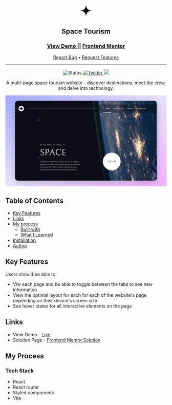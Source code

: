 <div align="center">

  <img src="./public/images/shared/logo.svg" alt="logo" width="40" height="auto">

  <h2>Space Tourism</h2>

  <h3>
    <a href="https://space-tourism-multi-page-website-ivory.vercel.app/">
      <strong>View Demo</strong>
    </a>
    ||
    <a href="https://www.frontendmentor.io/solutions/space-tourism-multipage-website-HxYs_fHRjN">
      <strong>Frontend Mentor</strong>
    </a>
  </h3>

  <div align="center">
    <a href="https://github.com/aniru-dh21/Space-Tourism-Multi-Page-Website/issues">Report Bug</a>
    •
    <a href="https://github.com/aniru-dh21/Space-Tourism-Multi-Page-Website/pulls">Request Features</a>
  </div>

  <hr>
  
</div>

<div align="center">

  <img src="https://img.shields.io/badge/Status-Completed-success?style=flat" alt="Status" />

  <a href="https://twitter.com/Dh21Aniru" target="_blank">
    <img alt='Twitter' src="https://img.shields.io/badge/@Dh21Aniru-100000?style=for-the-badge&logo=Twitter&logoColor=00C9F7&labelColor=3F3F3F&color=0092FA">
  </a>

  <a href="https://www.linkedin.com/in/ramachandra-anirudh-vemulapalli-554b551ba/" target="_blank">
    <img src="https://img.shields.io/badge/@Dh21Aniru-100000?style=for-the-badge&logo=LinkedIn&logoColor=00a0dc&labelColor=2F2F2F&color=0077b5">
  </a>
  
</div>

<p align="center">
  A multi-page space tourism website - discover destinations, meet the crew, and delve into technology. 
</p>

<a align="center" href="https://space-tourism-multi-page-website-ivory.vercel.app/">

  ![Screenshot](./public/thumbnail-preview.jpg)
  
</a>

## Table of Contents

- [Key Features](#key-features)
- [Links](#links)
- [My process](#my-process)
  - [Built with](#built-with)
  - [What I Learned](#what-i-learned)
- [Installation](#installation)
- [Author](#author)

## Key Features

Users should be able to:

- Viw each page and be able to toggle between the tabs to see new information
- View the optimal layout for each for each of the website's page depending on their device's screen size
- See hover states for all interactive elements on the page

## Links

- View Demo - [Live](https://space-tourism-multi-page-website-ivory.vercel.app/)
- Solution Page - [Frontend Mentor Solution](https://www.frontendmentor.io/solutions/space-tourism-multipage-website-HxYs_fHRjN)

## My Process

### Tech Stack

- React
- React router
- Styled components
- Vite
